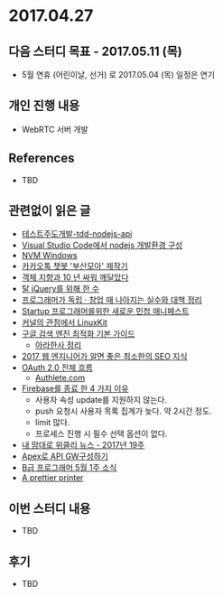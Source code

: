 # 2017.04.27

## 다음 스터디 목표 - 2017.05.11 (목)

* 5월 연휴 (어린이날, 선거) 로 2017.05.04 (목) 일정은 연기

## 개인 진행 내용

* WebRTC  서버 개발 

## References

* TBD

## 관련없이 읽은 글

* [테스트주도개발-tdd-nodejs-api](https://www.inflearn.com/course/테스트주도개발-tdd-nodejs-api/)
* [Visual Studio Code에서 nodejs 개발환경 구성](http://khmirage.tistory.com/579)
* [NVM Windows](https://github.com/coreybutler/nvm-windows/releases)
* [카카오톡 챗봇 '부산모아' 제작기](https://brunch.co.kr/@donghyeokahn/2)
* [객체 지향과 10 년 싸워 깨달았다](http://qiita.com/tutinoco/items/6952b01e5fc38914ec4e)
* [탈 jQuery를 위해 한 수](http://qiita.com/clockmaker/items/50c3a9772e36a95ae500)
* [프로그래머가 독립 · 창업 때 나아지는 실수와 대책 정리](http://qiita.com/hshimo/items/776e3ca62be51c3bdc89)
* [Startup 프로그래머를위한 새로운 민첩 매니페스트](http://qiita.com/TsuyoshiUshio@github/items/28f4c127c911170cad49)
* [커널의 관점에서 LinuxKit](http://qiita.com/satoru_takeuchi/items/1b2e072167b5a2b00742)
* [구글 검색 엔진 최적화 기본 가이드](https://static.googleusercontent.com/media/www.google.co.kr/ko/kr/intl/ko/webmasters/docs/search-engine-optimization-starter-guide-ko.pdf)
  * [아라한사 정리](https://www.slideshare.net/meadunhansa/seo-42948512)
* [2017 웹 엔지니어가 알면 좋은 최소한의 SEO 지식](http://qiita.com/rorensu2236/items/a2cd209af4dda59557a5)
* [OAuth 2.0 전체 흐름](http://qiita.com/TakahikoKawasaki/items/200951e5b5929f840a1f)
  * [Authlete.com](https://www.authlete.com/documents/overview)
* [Firebase를 종료 한 4 가지 이유](http://qiita.com/ko2ic/items/3d25d41971636a28cc1c)
  * 사용자 속성 update를 지원하지 않는다.
  * push 요청시 사용자 목록 집계가 늦다. 약 2시간 정도.
  * limit 많다.
  * 프로세스 진행 시 필수 선택 옵션이 없다.
* [내 맘대로 위클리 뉴스 - 2017년 19주](http://www.sangkon.com/2017/05/08/sigamdream_weekly_2017_18/)
* [Apex로 API GW구성하기](https://blog.outsider.ne.kr/1287)
* [B급 프로그래머 5월 1주 소식](http://jhrogue.blogspot.kr/2017/05/b-5-1.html)
* [A prettier printer](https://medium.com/@jooyunghan/번역-a-prettier-printer-필립-와들러-28650dfb240d)

## 이번 스터디 내용

* TBD

## 후기

* TBD

